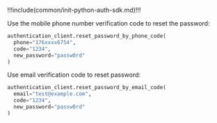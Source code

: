 !!!include(common/init-python-auth-sdk.md)!!!

Use the mobile phone number verification code to reset the password:

```python
authentication_client.reset_password_by_phone_code(
  phone="176xxxx6754",
  code="1234",
  new_password="passw0rd"
)
```

Use email verification code to reset password:

```python
authentication_client.reset_password_by_email_code(
  email="test@example.com",
  code="1234",
  new_password="passw0rd"
)
```
